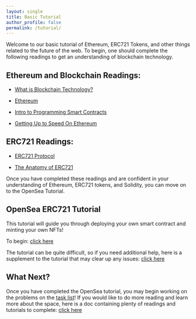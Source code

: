 ```yaml
---
layout: single
title: Basic Tutorial
author_profile: false
permalink: /tutorial/
---
```


Welcome to our basic tutorial of Ethereum, ERC721 Tokens, and other things related to the future of the web.
To begin, one should complete the following readings to get an understanding of blockchain technology.

## Ethereum and Blockchain Readings:

* [What is Blockchain Technology?](https://blockgeeks.com/guides/what-is-blockchain-technology/)

* [Ethereum](https://blockgeeks.com/guides/ethereum/)

* [Intro to Programming Smart Contracts](https://medium.com/@ConsenSys/a-101-noob-intro-to-programming-smart-contracts-on-ethereum-695d15c1dab4)

* [Getting Up to Speed On Ethereum](https://medium.com/@mattcondon/getting-up-to-speed-on-ethereum-63ed28821bbe)

## ERC721 Readings:

* [ERC721 Protocol](http://erc721.org/)

* [The Anatomy of ERC721](https://medium.com/crypto-currently/the-anatomy-of-erc721-e9db77abfc24?source=linkShare-9758f7433ae0-1521698854)

Once you have completed these readings and are confident in your 
understanding of Ethereum, ERC721 tokens, and Solidity, you can move on to the OpenSea Tutorial.

## OpenSea ERC721 Tutorial
This tutorial will guide you through deploying your own smart contract and minting your own NFTs!

To begin: [click here](https://docs.opensea.io/docs/getting-started)

The tutorial can be quite difficult, so if you need additional help, 
here is a supplement to the tutorial that may clear up any issues: [click here](https://docs.google.com/document/d/1NPQpR3GS5HP0m83yRccMu-nazbdVYrnm2pSt50cTTpY/edit?usp=sharing)

## What Next?
Once you have completed the OpenSea tutorial, you may begin working on the problems on the [task list](../task)! If you would like
to do more reading and learn more about the space, here is a doc containing plenty of readings and tutorials to complete: [click here](https://docs.google.com/document/d/1ZWMtRz52PdM1s-Y1ppChFhJVoj0ehJTp9IAzbPUnq2w/edit?usp=sharing)


